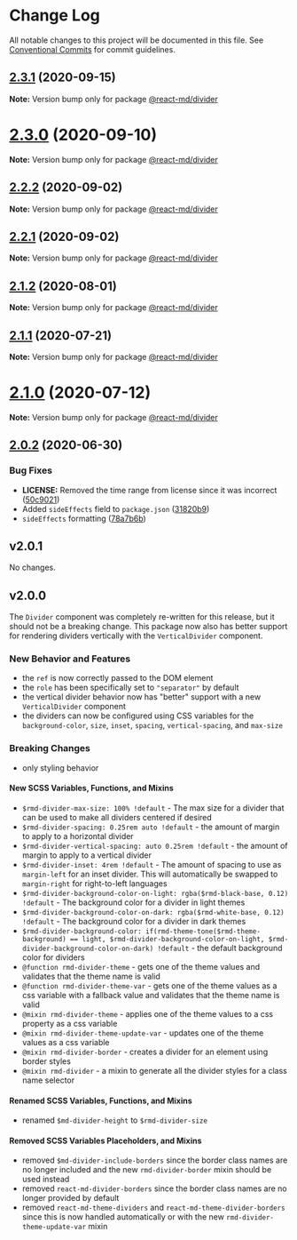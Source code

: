 # Change Log

All notable changes to this project will be documented in this file. See
[Conventional Commits](https://conventionalcommits.org) for commit guidelines.

## [2.3.1](https://github.com/mlaursen/react-md/compare/v2.2.0...v2.3.1) (2020-09-15)

**Note:** Version bump only for package [@react-md/divider](../divider)

# [2.3.0](https://github.com/mlaursen/react-md/compare/v2.2.0...v2.3.0) (2020-09-10)

**Note:** Version bump only for package [@react-md/divider](../divider)

## [2.2.2](https://github.com/mlaursen/react-md/compare/v2.2.1...v2.2.2) (2020-09-02)

**Note:** Version bump only for package [@react-md/divider](../divider)

## [2.2.1](https://github.com/mlaursen/react-md/compare/v2.2.0...v2.2.1) (2020-09-02)

**Note:** Version bump only for package [@react-md/divider](../divider)

## [2.1.2](https://github.com/mlaursen/react-md/compare/v2.1.1...v2.1.2) (2020-08-01)

**Note:** Version bump only for package [@react-md/divider](../divider)

## [2.1.1](https://github.com/mlaursen/react-md/compare/v2.1.0...v2.1.1) (2020-07-21)

**Note:** Version bump only for package [@react-md/divider](../divider)

# [2.1.0](https://github.com/mlaursen/react-md/compare/v2.0.4...v2.1.0) (2020-07-12)

**Note:** Version bump only for package [@react-md/divider](../divider)

## [2.0.2](https://github.com/mlaursen/react-md/compare/v2.0.1...v2.0.2) (2020-06-30)

### Bug Fixes

- **LICENSE:** Removed the time range from license since it was incorrect
  ([50c9021](https://github.com/mlaursen/react-md/commit/50c9021cedc0d642758b9fd541bb6c93d2fe1786))
- Added `sideEffects` field to `package.json`
  ([31820b9](https://github.com/mlaursen/react-md/commit/31820b9b43705e5849664500a17b6849eb6dc2a9))
- `sideEffects` formatting
  ([78a7b6b](https://github.com/mlaursen/react-md/commit/78a7b6b0e40c7daefb749835670705f21bd21720))

## v2.0.1

No changes.

## v2.0.0

The `Divider` component was completely re-written for this release, but it
should not be a breaking change. This package now also has better support for
rendering dividers vertically with the `VerticalDivider` component.

### New Behavior and Features

- the `ref` is now correctly passed to the DOM element
- the `role` has been specifically set to `"separator"` by default
- the vertical divider behavior now has "better" support with a new
  `VerticalDivider` component
- the dividers can now be configured using CSS variables for the
  `background-color`, `size`, `inset`, `spacing`, `vertical-spacing`, and
  `max-size`

### Breaking Changes

- only styling behavior

#### New SCSS Variables, Functions, and Mixins

- `$rmd-divider-max-size: 100% !default` - The max size for a divider that can
  be used to make all dividers centered if desired
- `$rmd-divider-spacing: 0.25rem auto !default` - the amount of margin to apply
  to a horizontal divider
- `$rmd-divider-vertical-spacing: auto 0.25rem !default` - the amount of margin
  to apply to a vertical divider
- `$rmd-divider-inset: 4rem !default` - The amount of spacing to use as
  `margin-left` for an inset divider. This will automatically be swapped to
  `margin-right` for right-to-left languages
- `$rmd-divider-background-color-on-light: rgba($rmd-black-base, 0.12) !default` -
  The background color for a divider in light themes
- `$rmd-divider-background-color-on-dark: rgba($rmd-white-base, 0.12) !default` -
  The background color for a divider in dark themes
- `$rmd-divider-background-color: if(rmd-theme-tone($rmd-theme-background) == light, $rmd-divider-background-color-on-light, $rmd-divider-background-color-on-dark) !default` -
  the default background color for dividers
- `@function rmd-divider-theme` - gets one of the theme values and validates
  that the theme name is valid
- `@function rmd-divider-theme-var` - gets one of the theme values as a css
  variable with a fallback value and validates that the theme name is valid
- `@mixin rmd-divider-theme` - applies one of the theme values to a css property
  as a css variable
- `@mixin rmd-divider-theme-update-var` - updates one of the theme values as a
  css variable
- `@mixin rmd-divider-border` - creates a divider for an element using border
  styles
- `@mixin rmd-divider` - a mixin to generate all the divider styles for a class
  name selector

#### Renamed SCSS Variables, Functions, and Mixins

- renamed `$md-divider-height` to `$rmd-divider-size`

#### Removed SCSS Variables Placeholders, and Mixins

- removed `$md-divider-include-borders` since the border class names are no
  longer included and the new `rmd-divider-border` mixin should be used instead
- removed `react-md-divider-borders` since the border class names are no longer
  provided by default
- removed `react-md-theme-dividers` and `react-md-theme-divider-borders` since
  this is now handled automatically or with the new
  `rmd-divider-theme-update-var` mixin
